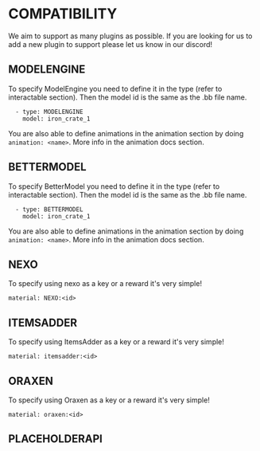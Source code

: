 # COMPATIBILITY
We aim to support as many plugins as possible. If you are looking for us to add a new plugin to support please let us know in our discord!

## MODELENGINE
To specify ModelEngine you need to define it in the type (refer to interactable section). Then the model id is the same as the .bb file name.

```
  - type: MODELENGINE
    model: iron_crate_1
```

You are also able to define animations in the animation section by doing `animation: <name>`. More info in the animation docs section.

## BETTERMODEL
To specify BetterModel you need to define it in the type (refer to interactable section). Then the model id is the same as the .bb file name.

```
  - type: BETTERMODEL
    model: iron_crate_1
```

You are also able to define animations in the animation section by doing `animation: <name>`. More info in the animation docs section.

## NEXO
To specify using nexo as a key or a reward it's very simple!

`material: NEXO:<id>`

## ITEMSADDER
To specify using ItemsAdder as a key or a reward it's very simple!

`material: itemsadder:<id>`

## ORAXEN
To specify using Oraxen as a key or a reward it's very simple!

`material: oraxen:<id>`

## PLACEHOLDERAPI